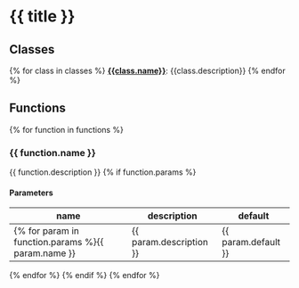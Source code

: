 # {{ title }}

## Classes
{% for class in classes %}
**[{{class.name}}]({{class.href}})**: {{class.description}}
{% endfor %}

## Functions
{% for function in functions %}
### {{ function.name }}
{{ function.description }}
{% if function.params %}
#### Parameters

name | description | default
--- | --- | ---
{% for param in function.params %}{{ param.name }} | {{ param.description }} | {{ param.default }}
{% endfor %}
{% endif %}
{% endfor %}
